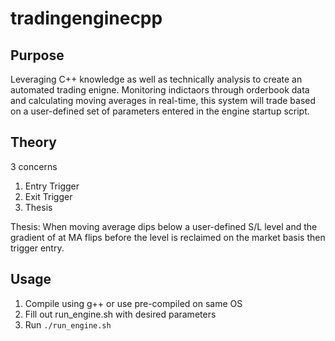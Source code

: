 # tradingenginecpp

## Purpose
Leveraging C++ knowledge as well as technically analysis to create an automated trading enigne.  Monitoring indictaors through orderbook data and calculating moving averages in real-time, this system will trade based on a user-defined set of parameters entered in the engine startup script.

## Theory
3 concerns
1. Entry Trigger
2. Exit Trigger
3. Thesis

Thesis: When moving average dips below a user-defined S/L level and the gradient of at MA flips before the level is reclaimed on the market basis then trigger entry.

## Usage
1. Compile using g++ or use pre-compiled on same OS
2. Fill out run_engine.sh with desired parameters
3. Run `./run_engine.sh`

